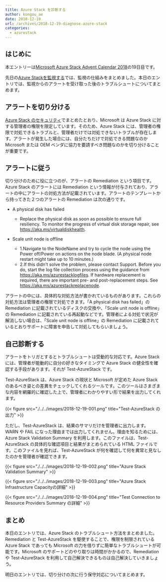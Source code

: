 ```yaml
---
title: Azure Stack を診断する
author: kongou_ae
date: 2018-12-19
url: /archives/2018-12-19-diagnose-azure-stack
categories:
  - azurestack
---
```

##  はじめに

本エントリーは[Microsoft Azure Stack Advent Calendar 2018](https://qiita.com/advent-calendar/2018/azure-stack)の19日目です。

先日の[Azure Stackを監視する](https://aimless.jp/blog/archives/2018-12-18-monitering-azure-stack)では、監視の仕組みをまとめました。本日のエントリでは、監視からのアラートを受け取った後のトラブルシュートについてまとめます。

## アラートを切り分ける

[Azure Stack のセキュリティ](https://aimless.jp/blog/archives/2018-12-11-security-of-azurestack/)でまとめたとおり、Microsoft は Azure Stack に対する管理者の権限を限定しています。そのため、Azure Stack には、管理者の権限で対処できるトラブルと、管理者だけでは対処できないトラブルが存在します。アラートが発生した場合には、自分たちだけで対処できる問題なのか Microsoft または OEM ベンダに協力を要請すべき問題なのかを切り分けることが重要です。

## アラートに従う

切り分けのために役に立つのが、アラートの Remediation という項目です。Azure Stack のアラートには Remediation という情報が付与されており、アラートの中にアラートの対処方法が記載されています。アラートのテンプレートから持ってきた２つのアラートの Remediation は次の通りです。

- A physical disk has failed
  - Replace the physical disk as soon as possible to ensure full resiliency. To monitor the progress of virtual disk storage repair, see https://aka.ms/virtualdiskhealth.

- Scale unit node is offline
  - 1.Navigate to the NodeName and try to cycle the node using the Power off/Power on actions on the node blade. (A physical node restart might take up to 10 minutes.)
  - 2.If this didn't solve the problem, please contact Support. Before you do, start the log file collection process using the guidance from https://aka.ms/azurestacklogfiles. If hardware replacement is required, there are important pre- and post-replacement steps. See https://aka.ms/azurestackreplacenode.

アラートの中には、具体的な対処方法が書かれているものがあります。これらの対処方法は管理者の権限で対処できます。「A physical disk has failed」のRemediation に記載されているディスクの交換や、「Scale unit node is offline」の Remediation に記載されている再起動などです。管理者による対処で状況が解消しない場合は、「Scale unit node is offline」の Remediation に記載されているとおりサポートに障害を申告して対処してもらいましょう。

## 自己診断する

アラートをトリガとするとトラブルシュートは受動的な対応です。Azure Stack には、管理者が能動的に自分の好きなタイミングで Azure Stack の健全性を確認する手段があります。それが Test-AzureStack です。

Test-AzureStack は、Azure Stack の現状と Microsoft が定めた Azure Stack のあるべき姿との差異をチェックしてくれるツールです。このツールはさまざまな内容を網羅的に確認した上で、管理者にわかりやすい形で結果を出力してくれます。

{{< figure src="./../../images/2018-12-19-001.png" title="Test-AzureStack の出力" >}}

ただし、Test-AzureStack は、結果のサマリだけを管理者に出力します。WARN や FAIL になった理由までは出力してくれません。理由を知るためには、Azure Stack Validation Summary を利用します。このファイルは、Test-AzureStack の具体的な確認項目と結果がまとめられている HTML ファイルです。このファイルを見れば、Test-AzureStack が何を確認して何を異常と見なしたのかを管理者が確認できます。

{{< figure src="./../../images/2018-12-19-002.png" title="Azure Stack Validation Summary" >}}

{{< figure src="./../../images/2018-12-19-003.png" title="Azure Stack Infrastructure Capacityの詳細" >}}

{{< figure src="./../../images/2018-12-19-004.png" title="Test Connection to Resource Providers Summary の詳細" >}}

## まとめ

本日のエントリでは、Azure Stack のトラブルシュート方法をまとめました。Remediation と Test-AzureStack を駆使することで、権限を制限されている Azure Stack であっても Microsoft の力を借りずに簡単なトラブルシュートが可能です。Microsoft のサポートどのやり取りは時間がかかるので、Remediation や Test-AzureStack を利用して自己解決できるものは自己解決していきましょう。

明日のエントリでは、切り分けの次に行う保守対応についてまとめます。

